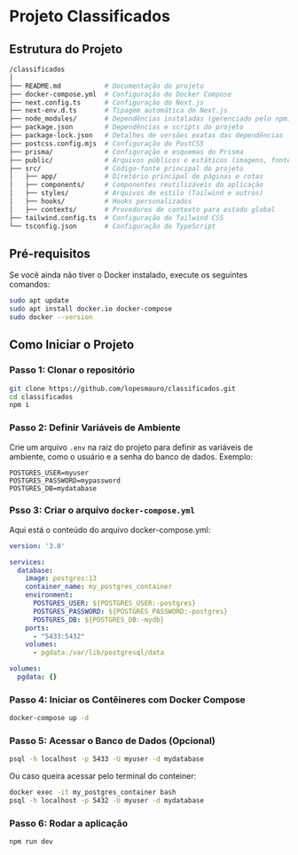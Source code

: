 # Projeto Classificados


## Estrutura do Projeto
```bash
/classificados
│
├── README.md           # Documentação do projeto
├── docker-compose.yml  # Configuração do Docker Compose
├── next.config.ts      # Configuração do Next.js
├── next-env.d.ts       # Tipagem automática do Next.js
├── node_modules/       # Dependências instaladas (gerenciado pelo npm)
├── package.json        # Dependências e scripts do projeto
├── package-lock.json   # Detalhes de versões exatas das dependências
├── postcss.config.mjs  # Configuração do PostCSS
├── prisma/             # Configuração e esquemas do Prisma
├── public/             # Arquivos públicos e estáticos (imagens, fontes, etc.)
├── src/                # Código-fonte principal do projeto
│   ├── app/            # Diretório principal de páginas e rotas
│   ├── components/     # Componentes reutilizáveis da aplicação
│   ├── styles/         # Arquivos de estilo (Tailwind e outros)
│   ├── hooks/          # Hooks personalizados
│   ├── contexts/       # Provedores de contexto para estado global
├── tailwind.config.ts  # Configuração do Tailwind CSS
└── tsconfig.json       # Configuração do TypeScript
```

## Pré-requisitos

Se você ainda não tiver o Docker instalado, execute os seguintes comandos:

```bash
sudo apt update
sudo apt install docker.io docker-compose
sudo docker --version
```

## Como Iniciar o Projeto

### Passo 1: Clonar o repositório

```bash
git clone https://github.com/lopesmauro/classificados.git
cd classificados
npm i
```

### Passo 2: Definir Variáveis de Ambiente

Crie um arquivo `.env` na raiz do projeto para definir as variáveis de ambiente, como o usuário e a senha do banco de dados. Exemplo:

```env
POSTGRES_USER=myuser
POSTGRES_PASSWORD=mypassword
POSTGRES_DB=mydatabase
```

### Psso 3: Criar o arquivo `docker-compose.yml`

Aqui está o conteúdo do arquivo docker-compose.yml:

```yaml
version: '3.8'

services:
  database:
    image: postgres:13
    container_name: my_postgres_container
    environment:
      POSTGRES_USER: ${POSTGRES_USER:-postgres}
      POSTGRES_PASSWORD: ${POSTGRES_PASSWORD:-postgres}
      POSTGRES_DB: ${POSTGRES_DB:-mydb}
    ports:
      - "5433:5432"
    volumes:
      - pgdata:/var/lib/postgresql/data

volumes:
  pgdata: {}
```

### Passo 4: Iniciar os Contêineres com Docker Compose

```bash
docker-compose up -d
```

### Passo 5: Acessar o Banco de Dados (Opcional)

```bash
psql -h localhost -p 5433 -U myuser -d mydatabase
```

Ou caso queira acessar pelo terminal do conteiner:

```bash
docker exec -it my_postgres_container bash
psql -h localhost -p 5432 -U myuser -d mydatabase
```

### Passo 6: Rodar a aplicação

```bash
npm run dev
```

